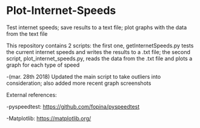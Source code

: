 # Plot-Internet-Speeds
Test internet speeds; save results to a text file; plot graphs with the data from the text file

This repository contains 2 scripts: the first one, getInternetSpeeds.py tests the current internet speeds and writes the results to a .txt file; the second script, plot_internet_speeds.py, reads the data from the .txt file and plots a graph for each type of speed

-(mar. 28th 2018) Updated the main script to take outliers into consideration; also added more recent graph screenshots

External references:

-pyspeedtest: https://github.com/fopina/pyspeedtest

-Matplotlib: https://matplotlib.org/
